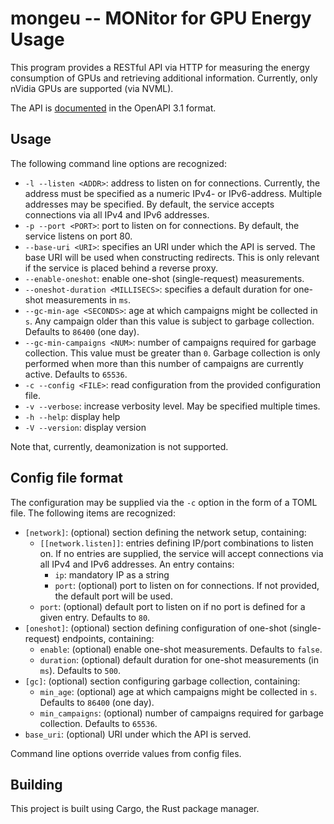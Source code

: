 # mongeu -- MONitor for GPU Energy Usage

This program provides a RESTful API via HTTP for measuring the energy
consumption of GPUs and retrieving additional information. Currently, only
nVidia GPUs are supported (via NVML).

The API is [documented](./openapi.yaml) in the OpenAPI 3.1 format.

## Usage

The following command line options are recognized:
* `-l --listen <ADDR>`: address to listen on for connections. Currently, the
  address must be specified as a numeric IPv4- or IPv6-address. Multiple
  addresses may be specified. By default, the service accepts connections via
  all IPv4 and IPv6 addresses.
* `-p --port <PORT>`: port to listen on for connections. By default, the service
  listens on port 80.
* `--base-uri <URI>`: specifies an URI under which the API is served. The base
  URI will be used when constructing redirects. This is only relevant if the
  service is placed behind a reverse proxy.
* `--enable-oneshot`: enable one-shot (single-request) measurements.
* `--oneshot-duration <MILLISECS>`: specifies a default duration for one-shot
  measurements in `ms`.
* `--gc-min-age <SECONDS>`: age at which campaigns might be collected in `s`.
  Any campaign older than this value is subject to garbage collection. Defaults
  to `86400` (one day).
* `--gc-min-campaigns <NUM>`: number of campaigns required for garbage
  collection. This value must be greater than `0`. Garbage collection is only
  performed when more than this number of campaigns are currently active.
  Defaults to `65536`.
* `-c --config <FILE>`: read configuration from the provided configuration file.
* `-v --verbose`: increase verbosity level. May be specified multiple times.
* `-h --help`: display help
* `-V --version`: display version

Note that, currently, deamonization is not supported.

## Config file format

The configuration may be supplied via the `-c` option in the form of a TOML
file. The following items are recognized:

* `[network]`: (optional) section defining the network setup, containing:
  * `[[network.listen]]`: entries defining IP/port combinations to listen on. If
    no entries are supplied, the service will accept connections via all IPv4
    and IPv6 addresses. An entry contains:
    * `ip`: mandatory IP as a string
    * `port`: (optional) port to listen on for connections. If not provided, the
      default port will be used.
  * `port`: (optional) default port to listen on if no port is defined for a
    given entry. Defaults to `80`.
* `[oneshot]`: (optional) section defining configuration of one-shot
  (single-request) endpoints, containing:
  * `enable`: (optional) enable one-shot measurements. Defaults to `false`.
  * `duration`: (optional) default duration for one-shot measurements (in `ms`).
    Defaults to `500`.
* `[gc]`: (optional) section configuring garbage collection, containing:
  * `min_age`: (optional) age at which campaigns might be collected in `s`.
    Defaults to `86400` (one day).
  * `min_campaigns`: (optional) number of campaigns required for garbage
    collection. Defaults to `65536`.
* `base_uri`: (optional) URI under which the API is served.

Command line options override values from config files.

## Building

This project is built using Cargo, the Rust package manager.
